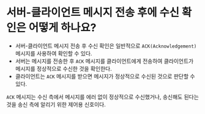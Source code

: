 # 서버-클라이언트 메시지 전송 후에 수신 확인은 어떻게 하나요?

- 서버-클라이언트 메시지 전송 후 수신 확인은 일반적으로 `ACK(Acknowledgement)` 메시지를 사용하여 확인할 수 있다.
- 서버는 메시지를 전송한 후 `ACK` 메시지를 클라이언트에게 전송하여 클라이언트가 메시지를 정상적으로 수신한 것을 확인한다.
- 클라이언트는 `ACK` 메시지를 받으면 메시지가 정상적으로 수신된 것으로 판단할 수 있다.

`ACK` 메시지는 수신 측에서 메시지를 에러 없이 정상적으로 수신했거나, 송신해도 된다는 것을 송신 측에 알리기 위한 제어용 신호이다.